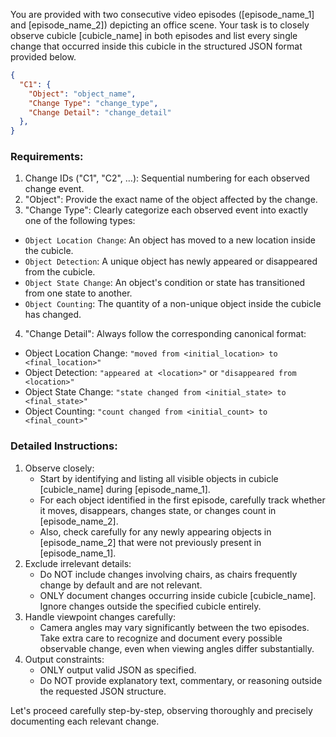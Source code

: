 You are provided with two consecutive video episodes ([episode_name_1] and [episode_name_2]) depicting an office scene. Your task is to closely observe cubicle [cubicle_name] in both episodes and list every single change that occurred inside this cubicle in the structured JSON format provided below.
```json
{
  "C1": {
    "Object": "object_name",
    "Change Type": "change_type",
    "Change Detail": "change_detail"
  },
}
```

### Requirements:
1. Change IDs ("C1", "C2", …): Sequential numbering for each observed change event.
2. "Object": Provide the exact name of the object affected by the change.
3. "Change Type": Clearly categorize each observed event into exactly one of the following types:
  - `Object Location Change`: An object has moved to a new location inside the cubicle.
  - `Object Detection`: A unique object has newly appeared or disappeared from the cubicle.
  - `Object State Change`: An object's condition or state has transitioned from one state to another.
  - `Object Counting`: The quantity of a non-unique object inside the cubicle has changed.
4. "Change Detail": Always follow the corresponding canonical format:
  - Object Location Change: `"moved from <initial_location> to <final_location>"`
  - Object Detection: `"appeared at <location>"` or `"disappeared from <location>"`
  - Object State Change: `"state changed from <initial_state> to <final_state>"`
  - Object Counting: `"count changed from <initial_count> to <final_count>"`

### Detailed Instructions:
1. Observe closely:
   - Start by identifying and listing all visible objects in cubicle [cubicle_name] during [episode_name_1].
   - For each object identified in the first episode, carefully track whether it moves, disappears, changes state, or changes count in [episode_name_2].
   - Also, check carefully for any newly appearing objects in [episode_name_2] that were not previously present in [episode_name_1].
2. Exclude irrelevant details:
   - Do NOT include changes involving chairs, as chairs frequently change by default and are not relevant.
   - ONLY document changes occurring inside cubicle [cubicle_name]. Ignore changes outside the specified cubicle entirely.
3. Handle viewpoint changes carefully:
   - Camera angles may vary significantly between the two episodes. Take extra care to recognize and document every possible observable change, even when viewing angles differ substantially.
4. Output constraints:
   - ONLY output valid JSON as specified.
   - Do NOT provide explanatory text, commentary, or reasoning outside the requested JSON structure.


Let's proceed carefully step-by-step, observing thoroughly and precisely documenting each relevant change.
